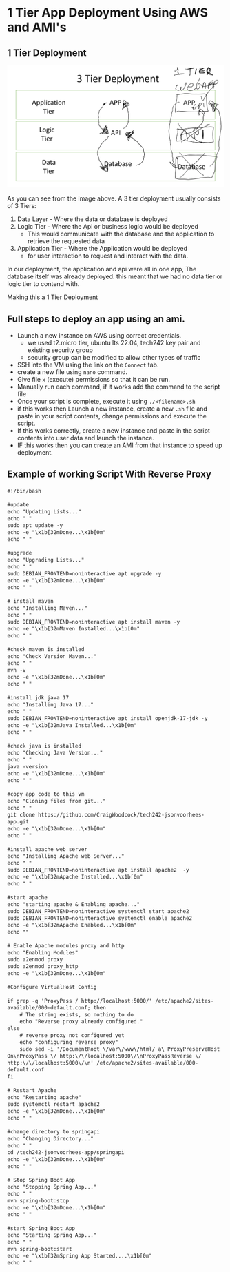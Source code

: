 # 1 Tier App Deployment Using AWS and AMI's

## 1 Tier Deployment


![1 tier deploy image](../../../readme-images/1-tier-deployment.png)

As you can see from the image above. A 3 tier deployment usually consists of 3 Tiers:
 
 1. Data Layer - Where the data or database is deployed
 2. Logic Tier - Where the Api or business logic would be deployed
    - This would communicate with the database and the application to retrieve the requested data
 3. Application Tier - Where the Application would be deployed   
    - for user interaction to request and interact with the data.

In our deployment, the application and api were all in one app, The database itself was already deployed. this meant that we had no data tier or logic tier to contend with.

Making this a 1 Tier Deployment


## Full steps to deploy an app using an ami.

- Launch a new instance on AWS using correct credentials.
  - we used t2.micro tier, ubuntu lts 22.04, tech242 key pair and existing security group
  - security group can be modified to allow other types of traffic 
-  SSH into the VM using the link on the `Connect` tab.
-  create a new file using `nano` command.
-  Give file `x` (execute) permissions so that it can be run.
-  Manually run each command, if it works add the command to the script file
-  Once your script is complete, execute it using `./<filename>.sh`
-  if this works then Launch a new instance, create a new `.sh` file and paste in your script contents, change permissions and execute the script.
-  If this works correctly, create a new instance and paste in the script contents into user data and launch the instance.
-  IF this works then you can create an AMI from that instance to speed up deployment.

## Example of working Script With Reverse Proxy
```
#!/bin/bash

#update
echo "Updating Lists..."
echo " "
sudo apt update -y
echo -e "\x1b[32mDone...\x1b[0m"
echo " "

#upgrade
echo "Upgrading Lists..."
echo " "
sudo DEBIAN_FRONTEND=noninteractive apt upgrade -y
echo -e "\x1b[32mDone...\x1b[0m"
echo " "

# install maven
echo "Installing Maven..."
echo " "
sudo DEBIAN_FRONTEND=noninteractive apt install maven -y
echo -e "\x1b[32mMaven Installed...\x1b[0m"
echo " "

#check maven is installed
echo "Check Version Maven..."
echo " "
mvn -v
echo -e "\x1b[32mDone...\x1b[0m"
echo " "

#install jdk java 17
echo "Installing Java 17..."
echo " "
sudo DEBIAN_FRONTEND=noninteractive apt install openjdk-17-jdk -y
echo -e "\x1b[32mJava Installed...\x1b[0m"
echo " "

#check java is installed
echo "Checking Java Version..."
echo " "
java -version
echo -e "\x1b[32mDone...\x1b[0m"
echo " "

#copy app code to this vm
echo "Cloning files from git..."
echo " "
git clone https://github.com/CraigWoodcock/tech242-jsonvoorhees-app.git
echo -e "\x1b[32mDone...\x1b[0m"
echo " "

#install apache web server
echo "Installing Apache web Server..."
echo " "
sudo DEBIAN_FRONTEND=noninteractive apt install apache2  -y
echo -e "\x1b[32mApache Installed...\x1b[0m"
echo " "

#start apache
echo "starting apache & Enabling apache..."
sudo DEBIAN_FRONTEND=noninteractive systemctl start apache2
sudo DEBIAN_FRONTEND=noninteractive systemctl enable apache2
echo -e "\x1b[32mApache Enabled...\x1b[0m"
echo ""

# Enable Apache modules proxy and http
echo "Enabling Modules"
sudo a2enmod proxy
sudo a2enmod proxy_http
echo -e "\x1b[32mDone...\x1b[0m"

#Configure VirtualHost Config

if grep -q 'ProxyPass / http://localhost:5000/' /etc/apache2/sites-available/000-default.conf; then
    # The string exists, so nothing to do
    echo "Reverse proxy already configured."
else
    # reverse proxy not configured yet
    echo "configuring reverse proxy"
    sudo sed -i '/DocumentRoot \/var\/www\/html/ a\ ProxyPreserveHost On\nProxyPass \/ http:\/\/localhost:5000\/\nProxyPassReverse \/ http:\/\/localhost:5000\/\n' /etc/apache2/sites-available/000-default.conf
fi

# Restart Apache
echo "Restarting apache"
sudo systemctl restart apache2
echo -e "\x1b[32mDone...\x1b[0m"
echo " "

#change directory to springapi
echo "Changing Directory..."
echo " "
cd /tech242-jsonvoorhees-app/springapi
echo -e "\x1b[32mDone...\x1b[0m"
echo " "

# Stop Spring Boot App
echo "Stopping Spring App..."
echo " "
mvn spring-boot:stop
echo -e "\x1b[32mDone...\x1b[0m"
echo " "

#start Spring Boot App
echo "Starting Spring App..."
echo " "
mvn spring-boot:start
echo -e "\x1b[32mSpring App Started....\x1b[0m"
echo " "
```
